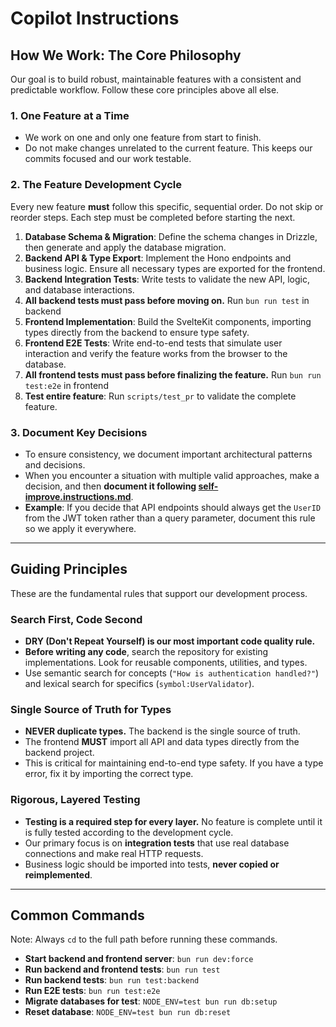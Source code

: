 # Copilot Instructions

## How We Work: The Core Philosophy

Our goal is to build robust, maintainable features with a consistent and predictable workflow. Follow these core principles above all else.

### 1. One Feature at a Time

- We work on one and only one feature from start to finish.
- Do not make changes unrelated to the current feature. This keeps our commits focused and our work testable.

### 2. The Feature Development Cycle

Every new feature **must** follow this specific, sequential order. Do not skip or reorder steps. Each step must be completed before starting the next.

1.  **Database Schema & Migration**: Define the schema changes in Drizzle, then generate and apply the database migration.
2.  **Backend API & Type Export**: Implement the Hono endpoints and business logic. Ensure all necessary types are exported for the frontend.
3.  **Backend Integration Tests**: Write tests to validate the new API, logic, and database interactions.
4.  **All backend tests must pass before moving on.** Run `bun run test` in backend
5.  **Frontend Implementation**: Build the SvelteKit components, importing types directly from the backend to ensure type safety.
6.  **Frontend E2E Tests**: Write end-to-end tests that simulate user interaction and verify the feature works from the browser to the database.
7.  **All frontend tests must pass before finalizing the feature.** Run `bun run test:e2e` in frontend
8.  **Test entire feature**: Run `scripts/test_pr` to validate the complete feature.

### 3. Document Key Decisions

- To ensure consistency, we document important architectural patterns and decisions.
- When you encounter a situation with multiple valid approaches, make a decision, and then **document it following [self-improve.instructions.md](./instructions/self-improve.instructions.md)**.
- **Example**: If you decide that API endpoints should always get the `UserID` from the JWT token rather than a query parameter, document this rule so we apply it everywhere.

---

## Guiding Principles

These are the fundamental rules that support our development process.

### Search First, Code Second

- **DRY (Don't Repeat Yourself) is our most important code quality rule.**
- **Before writing any code**, search the repository for existing implementations. Look for reusable components, utilities, and types.
- Use semantic search for concepts (`"How is authentication handled?"`) and lexical search for specifics (`symbol:UserValidator`).

### Single Source of Truth for Types

- **NEVER duplicate types.** The backend is the single source of truth.
- The frontend **MUST** import all API and data types directly from the backend project.
- This is critical for maintaining end-to-end type safety. If you have a type error, fix it by importing the correct type.

### Rigorous, Layered Testing

- **Testing is a required step for every layer.** No feature is complete until it is fully tested according to the development cycle.
- Our primary focus is on **integration tests** that use real database connections and make real HTTP requests.
- Business logic should be imported into tests, **never copied or reimplemented**.

---

## Common Commands

Note: Always `cd` to the full path before running these commands.

- **Start backend and frontend server**: `bun run dev:force`
- **Run backend and frontend tests**: `bun run test`
- **Run backend tests**: `bun run test:backend`
- **Run E2E tests**: `bun run test:e2e`
- **Migrate databases for test**: `NODE_ENV=test bun run db:setup`
- **Reset database**: `NODE_ENV=test bun run db:reset`

